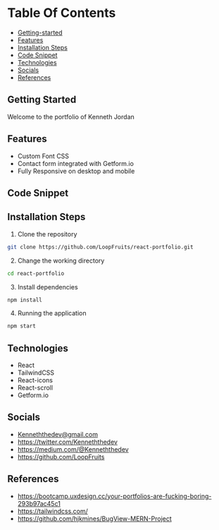 # Table Of Contents
  * [Getting-started](#getting-started)
  * [Features](#features)
  * [Installation Steps](#installation-steps)
  * [Code Snippet](#code-snippet)
  * [Technologies](#technologies)
  * [Socials](#socials)
  * [References](#references)



## Getting Started 
Welcome to the portfolio of Kenneth Jordan

## Features
* Custom Font CSS
* Contact form integrated with Getform.io
* Fully Responsive on desktop and mobile 
## Code Snippet

## Installation Steps

1. Clone the repository

```bash
git clone https://github.com/LoopFruits/react-portfolio.git
```

2. Change the working directory

```bash
cd react-portfolio
```

3. Install dependencies

```bash
npm install
```
4. Running the application
```bash
npm start
```


## Technologies 
   - React
   - TailwindCSS
   - React-icons
   - React-scroll
   - Getform.io
   


   
## Socials

   - Kenneththedev@gmail.com
   - https://twitter.com/Kenneththedev
   - https://medium.com/@Kenneththedev
   - https://github.com/LoopFruits


## References

* https://bootcamp.uxdesign.cc/your-portfolios-are-fucking-boring-293b97ac45c1
*  https://tailwindcss.com/
*  https://github.com/hjkmines/BugView-MERN-Project
